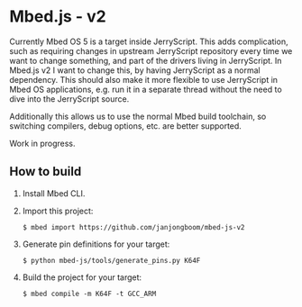 # Mbed.js - v2

Currently Mbed OS 5 is a target inside JerryScript. This adds complication, such as requiring changes in upstream JerryScript repository every time we want to change something, and part of the drivers living in JerryScript. In Mbed.js v2 I want to change this, by having JerryScript as a normal dependency. This should also make it more flexible to use JerryScript in Mbed OS applications, e.g. run it in a separate thread without the need to dive into the JerryScript source.

Additionally this allows us to use the normal Mbed build toolchain, so switching compilers, debug options, etc. are better supported.

Work in progress.

## How to build

1. Install Mbed CLI.
1. Import this project:

    ```
    $ mbed import https://github.com/janjongboom/mbed-js-v2
    ```

1. Generate pin definitions for your target:

    ```
    $ python mbed-js/tools/generate_pins.py K64F
    ```

1. Build the project for your target:

    ```
    $ mbed compile -m K64F -t GCC_ARM
    ```

